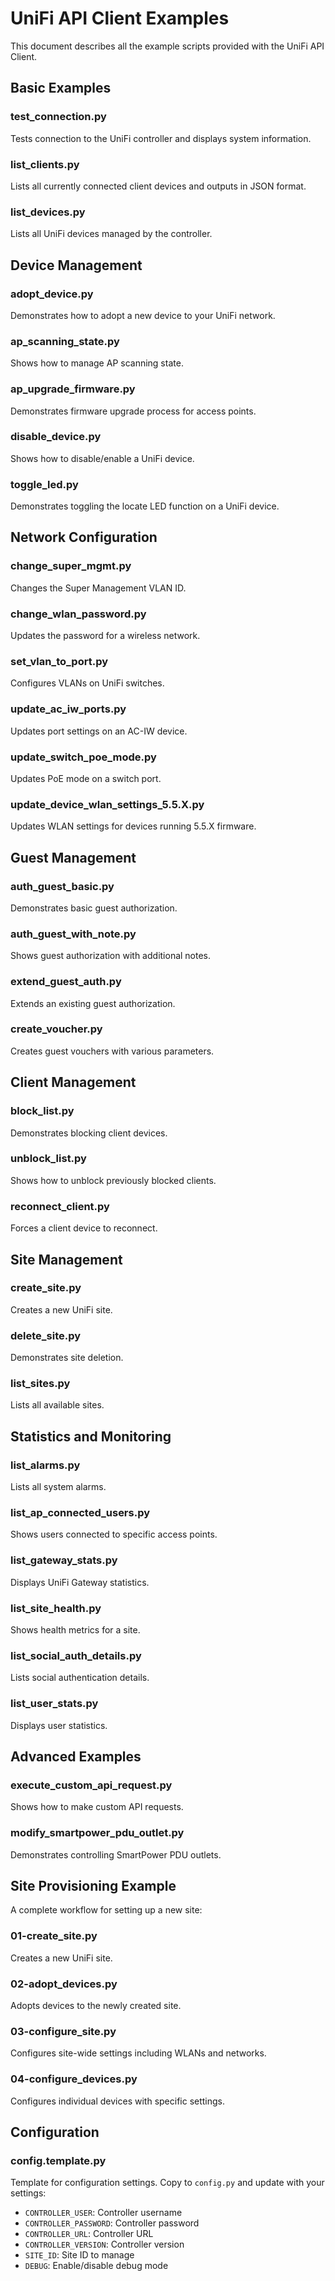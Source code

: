 # UniFi API Client Examples

This document describes all the example scripts provided with the UniFi API Client.

## Basic Examples

### test_connection.py
Tests connection to the UniFi controller and displays system information.

### list_clients.py
Lists all currently connected client devices and outputs in JSON format.

### list_devices.py
Lists all UniFi devices managed by the controller.

## Device Management

### adopt_device.py
Demonstrates how to adopt a new device to your UniFi network.

### ap_scanning_state.py
Shows how to manage AP scanning state.

### ap_upgrade_firmware.py
Demonstrates firmware upgrade process for access points.

### disable_device.py
Shows how to disable/enable a UniFi device.

### toggle_led.py
Demonstrates toggling the locate LED function on a UniFi device.

## Network Configuration

### change_super_mgmt.py
Changes the Super Management VLAN ID.

### change_wlan_password.py
Updates the password for a wireless network.

### set_vlan_to_port.py
Configures VLANs on UniFi switches.

### update_ac_iw_ports.py
Updates port settings on an AC-IW device.

### update_switch_poe_mode.py
Updates PoE mode on a switch port.

### update_device_wlan_settings_5.5.X.py
Updates WLAN settings for devices running 5.5.X firmware.

## Guest Management

### auth_guest_basic.py
Demonstrates basic guest authorization.

### auth_guest_with_note.py
Shows guest authorization with additional notes.

### extend_guest_auth.py
Extends an existing guest authorization.

### create_voucher.py
Creates guest vouchers with various parameters.

## Client Management

### block_list.py
Demonstrates blocking client devices.

### unblock_list.py
Shows how to unblock previously blocked clients.

### reconnect_client.py
Forces a client device to reconnect.

## Site Management

### create_site.py
Creates a new UniFi site.

### delete_site.py
Demonstrates site deletion.

### list_sites.py
Lists all available sites.

## Statistics and Monitoring

### list_alarms.py
Lists all system alarms.

### list_ap_connected_users.py
Shows users connected to specific access points.

### list_gateway_stats.py
Displays UniFi Gateway statistics.

### list_site_health.py
Shows health metrics for a site.

### list_social_auth_details.py
Lists social authentication details.

### list_user_stats.py
Displays user statistics.

## Advanced Examples

### execute_custom_api_request.py
Shows how to make custom API requests.

### modify_smartpower_pdu_outlet.py
Demonstrates controlling SmartPower PDU outlets.

## Site Provisioning Example

A complete workflow for setting up a new site:

### 01-create_site.py
Creates a new UniFi site.

### 02-adopt_devices.py
Adopts devices to the newly created site.

### 03-configure_site.py
Configures site-wide settings including WLANs and networks.

### 04-configure_devices.py
Configures individual devices with specific settings.

## Configuration

### config.template.py
Template for configuration settings. Copy to `config.py` and update with your settings:
- `CONTROLLER_USER`: Controller username
- `CONTROLLER_PASSWORD`: Controller password
- `CONTROLLER_URL`: Controller URL
- `CONTROLLER_VERSION`: Controller version
- `SITE_ID`: Site ID to manage
- `DEBUG`: Enable/disable debug mode
